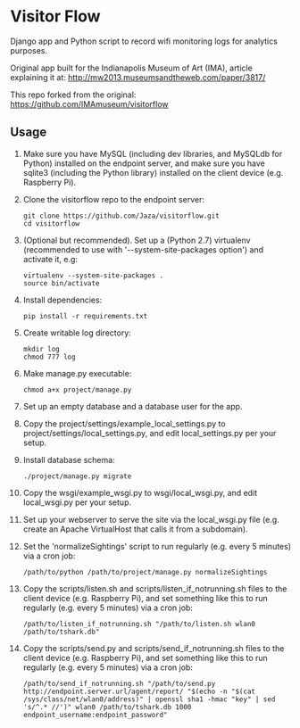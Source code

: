 Visitor Flow
============

Django app and Python script to record wifi monitoring logs for analytics purposes.

Original app built for the Indianapolis Museum of Art (IMA), article explaining it at: http://mw2013.museumsandtheweb.com/paper/3817/

This repo forked from the original: https://github.com/IMAmuseum/visitorflow

Usage
-----

1.  Make sure you have MySQL (including dev libraries, and MySQLdb for Python) installed on the endpoint server, and make sure you have sqlite3 (including the Python library) installed on the client device (e.g. Raspberry Pi).
2.  Clone the visitorflow repo to the endpoint server:

    ```
    git clone https://github.com/Jaza/visitorflow.git
    cd visitorflow
    ```

3.  (Optional but recommended). Set up a (Python 2.7) virtualenv (recommended to use with '--system-site-packages option') and activate it, e.g:

    ```
    virtualenv --system-site-packages .
    source bin/activate
    ```

4.  Install dependencies:

    ```
    pip install -r requirements.txt
    ```

5.  Create writable log directory:

    ```
    mkdir log
    chmod 777 log
    ```

6.  Make manage.py executable:

    ```
    chmod a+x project/manage.py
    ```

7.  Set up an empty database and a database user for the app.
8.  Copy the project/settings/example_local_settings.py to project/settings/local_settings.py, and edit local_settings.py per your setup.
9.  Install database schema:

    ```
    ./project/manage.py migrate
    ```

10. Copy the wsgi/example_wsgi.py to wsgi/local_wsgi.py, and edit local_wsgi.py per your setup.
11. Set up your webserver to serve the site via the local_wsgi.py file (e.g. create an Apache VirtualHost that calls it from a subdomain).
12. Set the 'normalizeSightings' script to run regularly (e.g. every 5 minutes) via a cron job:

    ```
    /path/to/python /path/to/project/manage.py normalizeSightings
    ```

13. Copy the scripts/listen.sh and scripts/listen_if_notrunning.sh files to the client device (e.g. Raspberry Pi), and set something like this to run regularly (e.g. every 5 minutes) via a cron job:

    ```
    /path/to/listen_if_notrunning.sh "/path/to/listen.sh wlan0 /path/to/tshark.db"
    ```

14. Copy the scripts/send.py and scripts/send_if_notrunning.sh files to the client device (e.g. Raspberry Pi), and set something like this to run regularly (e.g. every 5 minutes) via a cron job:

    ```
    /path/to/send_if_notrunning.sh "/path/to/send.py http://endpoint.server.url/agent/report/ "$(echo -n "$(cat /sys/class/net/wlan0/address)" | openssl sha1 -hmac "key" | sed 's/^.* //')" wlan0 /path/to/tshark.db 1000 endpoint_username:endpoint_password"
    ```
